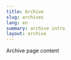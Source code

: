 ```yaml
---
title: Archive
slug: archives
lang: en
summary: archive intro
layout: archive
---
```


Archive page content